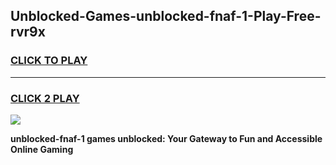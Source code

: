 
## Unblocked-Games-unblocked-fnaf-1-Play-Free-rvr9x
<h3>
<a href="https://premium76.site?title=unblocked-fnaf-1&ref=18A1">CLICK TO PLAY</a></h3>
<hr>

<h3>
<a href="https://premium76.site?title=unblocked-fnaf-1&ref=18A1">CLICK 2 PLAY</a>
  
</h3>

<a href="https://premium76.site?title=unblocked-fnaf-1&ref=18A1"><img src="https://clearcache.store/games.png"></a>


**unblocked-fnaf-1 games unblocked: Your Gateway to Fun and Accessible Online Gaming**
